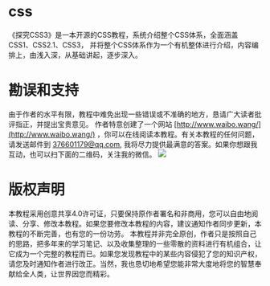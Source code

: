 # css
《探究CSS3》是一本开源的CSS教程，系统介绍整个CSS体系，全面涵盖CSS1、CSS2.1、CSS3， 并将整个CSS体系作为一个有机整体进行介绍，内容编排上，由浅入深，从基础讲起，逐步深入。
# 勘误和支持
由于作者的水平有限，教程中难免出现一些错误或不准确的地方，恳请广大读者批评指正，并提出宝贵意见。
作者特意创建了一个网站 [http://www.waibo.wang/](http://www.waibo.wang/) ，你可以在线阅读本教程。有关本教程的任何问题，请发送邮件到 376601179@qq.com, 我将尽力提供最满意的答案。如果你想跟我互动，也可以扫下面的二维码，关注我的微信。
![](http://www.waibo.wang/img/weixin.png)
# 版权声明
本教程采用创意共享4.0许可证，只要保持原作者署名和非商用，您可以自由地阅读、分享、修改本教程。如果您要修改本教程的内容，建议通知作者同步更新，本教程的不断完善，也有您的一份功劳。
本教程并非完全原创，作者只是按照自己的思路，把多年来的学习笔记、以及收集整理的一些零散的资料进行有机组合，让它成为一个完整的教程而已。如果您发现教程中的某些内容侵犯了您的知识产权，请您及时通知作者进行改正。当然，我也恳切地希望您能非常大度地将您的智慧奉献给全人类，让世界因您而精彩。
